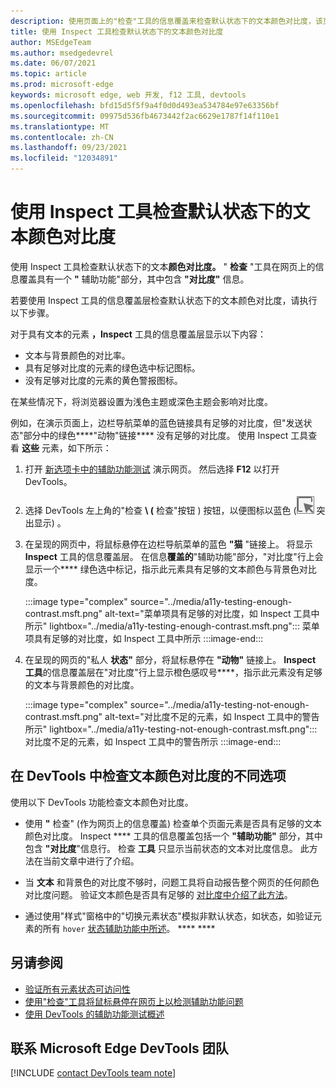 ```yaml
---
description: 使用页面上的"检查"工具的信息覆盖来检查默认状态下的文本颜色对比度，该页面上有一个包含"对比度"信息的"辅助功能"部分。
title: 使用 Inspect 工具检查默认状态下的文本颜色对比度
author: MSEdgeTeam
ms.author: msedgedevrel
ms.date: 06/07/2021
ms.topic: article
ms.prod: microsoft-edge
keywords: microsoft edge, web 开发, f12 工具, devtools
ms.openlocfilehash: bfd15d5f5f9a4f0d0d493ea534784e97e63356bf
ms.sourcegitcommit: 09975d536fb4673442f2ac6629e1787f14f110e1
ms.translationtype: MT
ms.contentlocale: zh-CN
ms.lasthandoff: 09/23/2021
ms.locfileid: "12034891"
---
```

# <a name="check-text-color-contrast-in-the-default-state-using-the-inspect-tool"></a>使用 Inspect 工具检查默认状态下的文本颜色对比度

<!-- Inspect tool: information overlay: Accessibility section: Contrast row -->

使用 Inspect 工具检查默认状态下的文本**颜色对比度。**  " **检查** "工具在网页上的信息覆盖具有一个 **"** 辅助功能"部分，其中包含 **"对比度"** 信息。

若要使用 Inspect 工具的信息覆盖层检查默认状态下的文本颜色对比度，请执行以下步骤。

<!-- Inspect tool -->
对于具有文本的元素 **，Inspect** 工具的信息覆盖层显示以下内容：
*  文本与背景颜色的对比率。
*  具有足够对比度的元素的绿色选中标记图标。
*  没有足够对比度的元素的黄色警报图标。

在某些情况下，将浏览器设置为浅色主题或深色主题会影响对比度。

例如，在演示页面上，边栏导航菜单的蓝色链接具有足够的对比度，但"发送状态"部分中的绿色****"动物"链接**** 没有足够的对比度。  使用 Inspect 工具查看 **这些** 元素，如下所示：

1.  打开 [新选项卡中的辅助功能测试][DevToolsA11yErrorsDemopage] 演示网页。 然后选择 **F12** 以打开 DevTools。

1.  选择 DevTools 左上角的"检查 **\ (** 检查"按钮 \) 按钮，以便图标以蓝色 (![ ](../media/inspect-icon.msft.png) 突出显示) 。

1.  在呈现的网页中，将鼠标悬停在边栏导航菜单的蓝色 **"猫** "链接上。  将显示 **Inspect** 工具的信息覆盖层。  在信息**覆盖的**"辅助功能"部分，"对比度"行上会显示一个**** 绿色选中标记，指示此元素具有足够的文本颜色与背景色对比度。

    :::image type="complex" source="../media/a11y-testing-enough-contrast.msft.png" alt-text="菜单项具有足够的对比度，如 Inspect 工具中所示" lightbox="../media/a11y-testing-enough-contrast.msft.png":::
        菜单项具有足够的对比度，如 Inspect 工具中所示
    :::image-end:::

1.  在呈现的网页的"私人 **状态"** 部分，将鼠标悬停在 **"动物"** 链接上。  **Inspect 工具**的信息覆盖层在"对比度"行上显示橙色感叹号****，指示此元素没有足够的文本与背景颜色的对比度。

    :::image type="complex" source="../media/a11y-testing-not-enough-contrast.msft.png" alt-text="对比度不足的元素，如 Inspect 工具中的警告所示" lightbox="../media/a11y-testing-not-enough-contrast.msft.png":::
        对比度不足的元素，如 Inspect 工具中的警告所示
    :::image-end:::


## <a name="different-options-to-inspect-text-color-contrast-in-devtools"></a>在 DevTools 中检查文本颜色对比度的不同选项

使用以下 DevTools 功能检查文本颜色对比度。

*  使用 **"** 检查" (作为网页上的信息覆盖) 检查单个页面元素是否具有足够的文本颜色对比度。  Inspect **** 工具的信息覆盖包括一个 **"辅助功能"** 部分，其中包含 **"对比度**"信息行。  检查 **工具** 只显示当前状态的文本对比度信息。  此方法在当前文章中进行了介绍。

*  当 **文本** 和背景色的对比度不够时，问题工具将自动报告整个网页的任何颜色对比度问题。  验证文本颜色是否具有足够的 [对比度中介绍了此方法](test-issues-tool.md#verify-that-text-colors-have-enough-contrast)。

*  通过使用"样式"窗格中的"切换元素状态"模拟非默认状态，如状态，如验证元素的所有 `hover` [状态辅助功能中所述](test-inspect-states.md)。 **** ****


## <a name="see-also"></a>另请参阅

*  [验证所有元素状态可访问性][DevtoolsAccessibilityTestInspectStates]
*  [使用"检查"工具将鼠标悬停在网页上以检测辅助功能问题](test-inspect-tool.md)
*  [使用 DevTools 的辅助功能测试概述](accessibility-testing-in-devtools.md)


## <a name="getting-in-touch-with-the-microsoft-edge-devtools-team"></a>联系 Microsoft Edge DevTools 团队

[!INCLUDE [contact DevTools team note](../includes/contact-devtools-team-note.md)]


<!-- links -->
[DevtoolsAccessibilityTestInspectStates]: test-inspect-states.md "验证元素的所有状态是否可访问|Microsoft Docs"
[DevToolsA11yErrorsDemopage]: https://microsoftedge.github.io/DevToolsSamples/a11y-testing/page-with-errors.html "辅助功能测试演示网页|GitHub"
